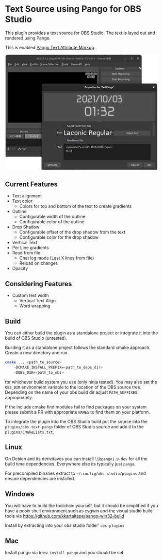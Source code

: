 Text Source using Pango for OBS Studio
======================================

This plugin provides a text source for OBS Studio. The text is layed out
and rendered using Pango.

This is enabled [Pango Text Attribute Markup](https://docs.gtk.org/Pango/pango_markup.html).

![image](https://github.com/yukkeorg/obs-text-pango/raw/master/docs/image.png)

Current Features
----------------

* Text alignment
* Text color
  * Colors for top and bottom of the text to create gradients
* Outline
  * Configurable width of the outline
  * Configurable color of the outline
* Drop Shadow
  * Configurable offset of the drop shadow from the text
  * Configurable color for the drop shadow
* Vertical Text
* Per Line gradients
* Read from file
  * Chat log mode (Last X lines from file)
  * Reload on changes
* Opacity

Considering Features
----------------
* Custom text width
  * Vertical Text Align
  * Word wrapping

Build
-----

You can either build the plugin as a standalone project or integrate it
into the build of OBS Studio (untested).

Building it as a standalone project follows the standard cmake approach.
Create a new directory and run 
```bash
cmake ... <path_to_source>
	-DCMAKE_INSTALL_PREFIX=<path_to_deps_dir>
	-DOBS_DIR=<path_to_obs>
```
for whichever build system you use (only ninja tested). You may also set
the `OBS_DIR` environment variable to the location of the OBS source tree.
Depending on the name of your obs build dir adjust `PATH_SUFFIXES`
appropriately.

If the include cmake find modules fail to find packages on your system
please submit a PR with appropriate `NAMES` to find them on your platform.

To integrate the plugin into the OBS Studio build put the source into
the `plugins/obs-text-pango` folder of OBS Studio source and add it to the
`plugins/CMakeLists.txt`.

Linux
-----
On Debian and its derivitaves you can install `libpango1.0-dev` for all the build time dependencies. Everywhere else its typically just `pango`.

For precompiled binaries extract to `~/.config/obs-studio/plugins` and ensure dependencies are installed.

Windows
-----
You will have to build the toolchain yourself, but it should be simplified if you have a posix shell environment such as cygwin and the visual studio build tools via https://github.com/kkartaltepe/pango-win32-build

Install by extracting into your obs studio folder' `obs-plugins`

Mac
-----
Install pango via `brew install pango` and you should be set.
